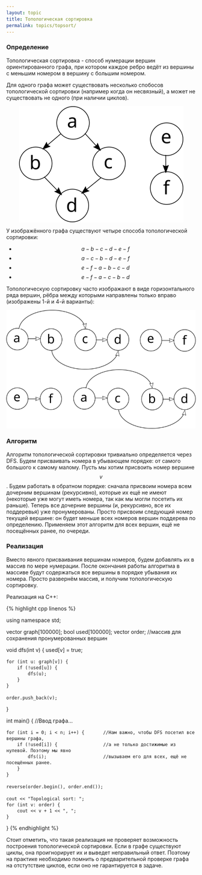 ```yaml
---
layout: topic
title: Топологическая сортировка
permalink: topics/topsort/
---
```


### Определение

Топологическая сортировка - способ нумерации вершин ориентированного
графа, при котором каждое ребро ведёт из вершины с меньшим номером в вершину
с большим номером.

Для одного графа может существовать несколько спобосов топологической
сортировки (например когда он несвязный), а может не существовать не
одного (при наличии циклов).

<img style="display: block; margin: auto" src="/resources/topsort.png" />

У изображённого графа существуют четыре способа топологической сортировки:


- $$a - b - c - d - e - f$$
- $$a - c - b - d - e - f$$
- $$e - f - a - b - c - d$$
- $$e - f - a - c - b - d$$


Топологическую сортировку часто изображают в виде горизонтального ряда
вершин, рёбра между которыми направлены только вправо (изображены 1-й и 4-й
варианты):

<img style="display: block; margin: auto" src="/resources/topsort_h.png" />
<img style="display: block; margin: auto" src="/resources/topsort_h2.png" />

### Алгоритм

Алгоритм топологической сортировки тривиально определяется через DFS. Будем
присваивать номера в убывающем порядке: от самого большого к самому малому.
Пусть мы хотим присвоить номер вершине $$v$$. Будем работать в обратном порядке:
сначала присвоим номера всем дочерним вершинам (рекурсивно), которые их ещё
не имеют (некоторые уже могут иметь номера, так как мы могли посетить их раньше).
Теперь все дочерние вершины (и, рекурсивно, все их поддеревья) уже пронумерованы.
Просто присвоим следующий номер текущей вершине: он будет меньше всех номеров
вершин поддерева по определению. Применяем этот алгоритм для всех вершин, ещё
не посещённых ранее, по очереди.

### Реализация

Вместо явного присваивания вершинам номеров, будем добавлять их в массив
по мере нумерации. После окончания работы алгоритма в массиве будут содержаться
все вершины в порядке убывания их номера. Просто развернём массив, и получим
топологическую сортировку.

Реализация на C++:

{% highlight cpp linenos %}


using namespace std;

vector<int> graph[100000];
bool used[100000];
vector<int> order;    //массив для сохранения пронумерованных вершин

void dfs(int v) {
    used[v] = true;

    for (int u: graph[v]) {
        if (!used[u]) {
            dfs(u);
        }
    }

    order.push_back(v);
}

int main() {
    //Ввод графа...

    for (int i = 0; i < n; i++) {       //Нам важно, чтобы DFS посетил все вершины графа,
        if (!used[i]) {                 //а не только достижимые из нулевой. Поэтому мы явно
            dfs(i);                     //вызываем его для всех, ещё не посещённых ранее.
        }
    }

    reverse(order.begin(), order.end());

    cout << "Topological sort: ";
    for (int v: order) {
        cout << v + 1 << ", ";
    }
}
{% endhighlight %}


Стоит отметить, что такая реализация не проверяет возможность построения
топологической сортировки. Если в графе существуют циклы, она проигнорирует
их и выведет неправильный ответ. Поэтому на практике необходимо помнить о
предварительной проверке графа на отстутствие циклов, если оно не гарантируется
в задаче.
